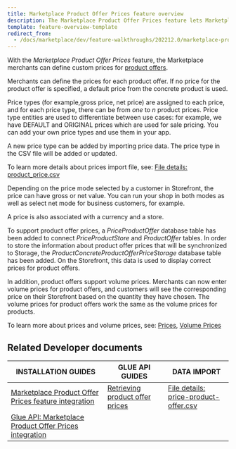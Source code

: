 ```yaml
---
title: Marketplace Product Offer Prices feature overview
description: The Marketplace Product Offer Prices feature lets Marketplace merchants set prices for product offers.
template: feature-overview-template
redirect_from:
  - /docs/marketplace/dev/feature-walkthroughs/202212.0/marketplace-product-offer-prices-feature-walkthrough.html
---
```


With the *Marketplace Product Offer Prices* feature, the Marketplace merchants can define custom prices for [product offers](/docs/pbc/all/offer-management/{{page.version}}/marketplace/marketplace-merchant-portal-product-offer-management-feature-overview.html).

Merchants can define the prices for each product offer. If no price for the product offer is specified, a default price from the concrete product is used.

Price types (for example,gross price, net price) are assigned to each price, and for each price type, there can be from *one* to *n* product prices. Price type entities are used to differentiate between use cases: for example, we have DEFAULT and ORIGINAL prices which are used for sale pricing. You can add your own price types and use them in your app.

A new price type can be added by importing price data. The price type in the CSV file will be added or updated.

To learn more details about prices import file, see: [File details: product_price.csv](/docs/pbc/all/price-management/{{page.version}}/base-shop/import-and-export-data/file-details-product-price.csv.html)

Depending on the price mode selected by a customer in Storefront, the price can have gross or net value. You can run your shop in both modes as well as select net mode for business customers, for example.

A price is also associated with a currency and a store.

To support product offer prices, a *PriceProductOffer* database table has been added to connect *PriceProductStore* and *ProductOffer* tables. In order to store the information about product offer prices that will be synchronized to Storage, the *ProductConcreteProductOfferPriceStorage* database table has been added. On the Storefront, this data is used to display correct prices for product offers.

In addition, product offers support volume prices. Merchants can now enter volume prices for product offers, and customers will see the corresponding price on their Storefront based on the quantity they have chosen. The volume prices for product offers work the same as the volume prices for products.

To learn more about prices and volume prices, see: [Prices](/docs/pbc/all/price-management/{{page.version}}/base-shop/prices-feature-overview/prices-feature-overview.html), [Volume Prices](/docs/pbc/all/price-management/{{page.version}}/base-shop/prices-feature-overview/volume-prices-overview.html)

## Related Developer documents

|INSTALLATION GUIDES  |GLUE API GUIDES  |DATA IMPORT  |
|---------|---------|---------|
| [Marketplace Product Offer Prices feature integration](/docs/pbc/all/price-management/{{page.version}}/marketplace/install-and-upgrade/install-features/install-the-marketplace-product-offer-prices-feature.html)          | [Retrieving product offer prices](/docs/marketplace/dev/glue-api-guides/{{page.version}}/product-offers/retrieving-product-offer-prices.html)          | [File details: price-product-offer.csv](/docs/pbc/all/price-management/{{page.version}}/marketplace/import-and-export-data/file-details-price-product-offer.csv.html)           |
|[Glue API: Marketplace Product Offer Prices integration](/docs/pbc/all/price-management/{{page.version}}/marketplace/install-and-upgrade/install-glue-api/install-the-marketplace-product-offer-prices-glue-api.html)           |           |           |
